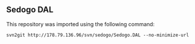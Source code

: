 ## Sedogo DAL

This repository was imported using the following command:

    svn2git http://178.79.136.96/svn/sedogo/Sedogo.DAL --no-minimize-url
